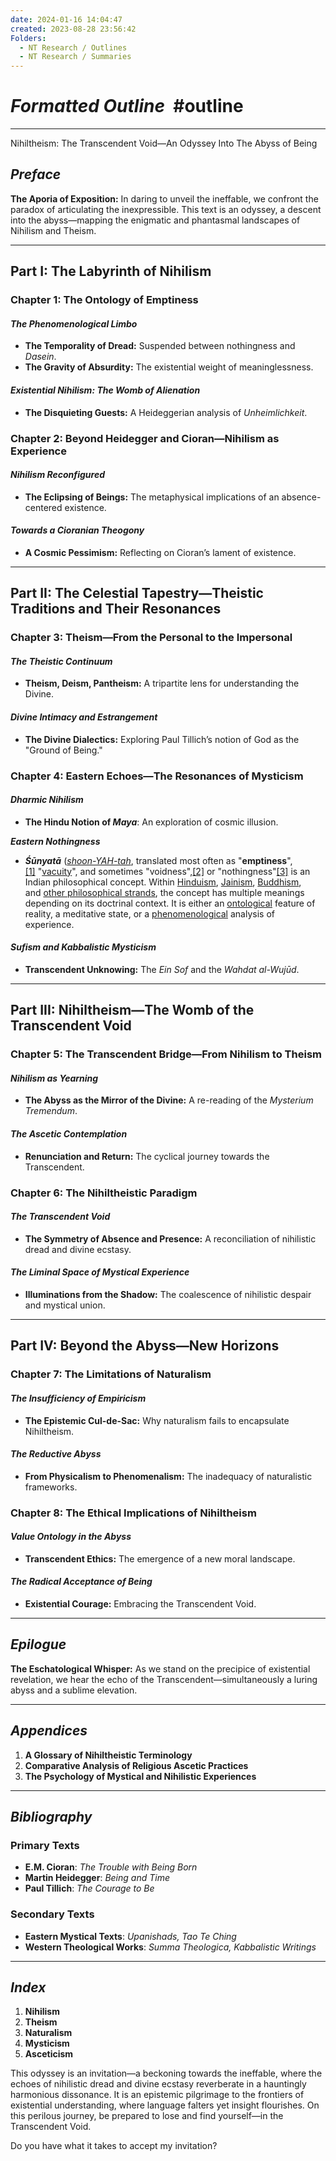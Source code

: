 ```yaml
---
date: 2024-01-16 14:04:47
created: 2023-08-28 23:56:42
Folders:
  - NT Research / Outlines
  - NT Research / Summaries
---
```


# **_Formatted Outline_  #outline**

* * *

  

Nihiltheism: The Transcendent Void—An Odyssey Into The Abyss of Being

  

## _Preface_

**The Aporia of Exposition:** In daring to unveil the ineffable, we confront the paradox of articulating the inexpressible. This text is an odyssey, a descent into the abyss—mapping the enigmatic and phantasmal landscapes of Nihilism and Theism.

* * *

## **Part I: The Labyrinth of Nihilism**

### **Chapter 1: The Ontology of Emptiness**

#### _The Phenomenological Limbo_

- **The Temporality of Dread:** Suspended between nothingness and _Dasein_.
- **The Gravity of Absurdity:** The existential weight of meaninglessness.

#### _Existential Nihilism: The Womb of Alienation_

- **The Disquieting Guests:** A Heideggerian analysis of _Unheimlichkeit_.

### **Chapter 2: Beyond Heidegger and Cioran—Nihilism as Experience**

#### _Nihilism Reconfigured_

- **The Eclipsing of Beings:** The metaphysical implications of an absence-centered existence.

#### _Towards a Cioranian Theogony_

- **A Cosmic Pessimism:** Reflecting on Cioran’s lament of existence.

* * *

## **Part II: The Celestial Tapestry—Theistic Traditions and Their Resonances**

### **Chapter 3: Theism—From the Personal to the Impersonal**

#### _The Theistic Continuum_

- **Theism, Deism, Pantheism:** A tripartite lens for understanding the Divine.

#### _Divine Intimacy and Estrangement_

- **The Divine Dialectics:** Exploring Paul Tillich’s notion of God as the "Ground of Being."

### **Chapter 4: Eastern Echoes—The Resonances of Mysticism**

#### _Dharmic Nihilism_

- **The Hindu Notion of _Maya_**: An exploration of cosmic illusion.

**_Eastern Nothingness_**

- _**Śūnyatā**_ ([_shoon-YAH-tah_](https://en.m.wikipedia.org/wiki/Help:Pronunciation_respelling_key "Help:Pronunciation respelling key"), translated most often as "**emptiness**",[\[1\]](https://en.m.wikipedia.org/wiki/%C5%9A%C5%ABnyat%C4%81#cite_note-1) "[vacuity](https://en.m.wikipedia.org/wiki/Emptiness "Emptiness")", and sometimes "voidness",[\[2\]](https://en.m.wikipedia.org/wiki/%C5%9A%C5%ABnyat%C4%81#cite_note-2) or "nothingness"[\[3\]](https://en.m.wikipedia.org/wiki/%C5%9A%C5%ABnyat%C4%81#cite_note-3) is an Indian philosophical concept. Within [Hinduism](https://en.m.wikipedia.org/wiki/Hinduism "Hinduism"), [Jainism](https://en.m.wikipedia.org/wiki/Jainism "Jainism"), [Buddhism](https://en.m.wikipedia.org/wiki/Buddhism "Buddhism"), and [other philosophical strands](https://en.m.wikipedia.org/wiki/Indian_philosophy "Indian philosophy"), the concept has multiple meanings depending on its doctrinal context. It is either an [ontological](https://en.m.wikipedia.org/wiki/Ontology "Ontology") feature of reality, a meditative state, or a [phenomenological](https://en.m.wikipedia.org/wiki/Phenomenology_\(philosophy\) "Phenomenology (philosophy)") analysis of experience.

#### _Sufism and Kabbalistic Mysticism_

- **Transcendent Unknowing:** The _Ein Sof_ and the _Wahdat al-Wujūd_.

* * *

## **Part III: Nihiltheism—The Womb of the Transcendent Void**

### **Chapter 5: The Transcendent Bridge—From Nihilism to Theism**

#### _Nihilism as Yearning_

- **The Abyss as the Mirror of the Divine:** A re-reading of the _Mysterium Tremendum_.

#### _The Ascetic Contemplation_

- **Renunciation and Return:** The cyclical journey towards the Transcendent.

### **Chapter 6: The Nihiltheistic Paradigm**

#### _The Transcendent Void_

- **The Symmetry of Absence and Presence:** A reconciliation of nihilistic dread and divine ecstasy.

#### _The Liminal Space of Mystical Experience_

- **Illuminations from the Shadow:** The coalescence of nihilistic despair and mystical union.

* * *

## **Part IV: Beyond the Abyss—New Horizons**

### **Chapter 7: The Limitations of Naturalism**

#### _The Insufficiency of Empiricism_

- **The Epistemic Cul-de-Sac:** Why naturalism fails to encapsulate Nihiltheism.

#### _The Reductive Abyss_

- **From Physicalism to Phenomenalism:** The inadequacy of naturalistic frameworks.

### **Chapter 8: The Ethical Implications of Nihiltheism**

#### _Value Ontology in the Abyss_

- **Transcendent Ethics:** The emergence of a new moral landscape.

#### _The Radical Acceptance of Being_

- **Existential Courage:** Embracing the Transcendent Void.

* * *

## _Epilogue_

**The Eschatological Whisper:** As we stand on the precipice of existential revelation, we hear the echo of the Transcendent—simultaneously a luring abyss and a sublime elevation.

* * *

## _Appendices_

1. **A Glossary of Nihiltheistic Terminology**
2. **Comparative Analysis of Religious Ascetic Practices**
3. **The Psychology of Mystical and Nihilistic Experiences**

* * *

## _Bibliography_

### **Primary Texts**

- **E.M. Cioran**: _The Trouble with Being Born_
- **Martin Heidegger**: _Being and Time_
- **Paul Tillich**: _The Courage to Be_

### **Secondary Texts**

- **Eastern Mystical Texts**: _Upanishads, Tao Te Ching_
- **Western Theological Works**: _Summa Theologica, Kabbalistic Writings_

* * *

## _Index_

1. **Nihilism**
2. **Theism**
3. **Naturalism**
4. **Mysticism**
5. **Asceticism**

This odyssey is an invitation—a beckoning towards the ineffable, where the echoes of nihilistic dread and divine ecstasy reverberate in a hauntingly harmonious dissonance. It is an epistemic pilgrimage to the frontiers of existential understanding, where language falters yet insight flourishes. On this perilous journey, be prepared to lose and find yourself—in the Transcendent Void.

  

Do you have what it takes to accept my invitation?